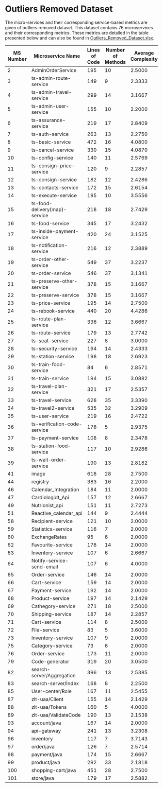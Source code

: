 # Outliers Removed Dataset 

The micro-services and their corresponding service-based metrics are given of outliers removed dataset. This dataset contains 76 microservices and their corresponding metrics. These metrics are detailed in the table presented below and can also be found in [Outliers_Removed_Dataset.xlsx](https://github.com/AhKose/Quality-Analysis/blob/main/Dataset%202/Outliers_Removed_Dataset.xlsx).

| MS Number   | Microservice Name            | Lines of Code | Number of Methods | Average Complexity | Granularity Index | Service Call Ratio | Class Dependency | Label |
|-------------|------------------------------|---------------|-------------------|--------------------|--------------------|--------------------|-----------------|--------|
| 2           | AdminOrderService            | 195           | 10                | 2.5000             | 0.1026             | 0.1538             | 4               | H     |
| 3           | ts-admin-route-service       | 149           | 9                 | 2.3333             | 0.1026             | 0.1282             | 3               | H     |
| 4           | ts-admin-travel-service      | 299           | 14                | 3.1667             | 0.1026             | 0.1538             | 4               | H     |
| 5           | ts-admin-user-service        | 155           | 10                | 2.2000             | 0.1282             | 0.0769             | 4               | H     |
| 6           | ts-assurance-service         | 219           | 17                | 2.8409             | 0.2051             | 0.2308             | 8               | M     |
| 7           | ts-auth-service              | 263           | 13                | 2.2750             | 0.4359             | 0.1538             | 4               | M     |
| 8           | ts-basic-service             | 472           | 16                | 4.0800             | 0.1026             | 0.1282             | 3               | M     |
| 9           | ts-cancel-service            | 330           | 15                | 4.0870             | 0.1795             | 0.1026             | 2               | L     |
| 10          | ts-config-service            | 140           | 11                | 2.5769             | 0.1538             | 0.1795             | 5               | H     |
| 11          | ts-consign-price-service     | 120           | 9                 | 2.2857             | 0.1538             | 0.1538             | 4               | H     |
| 12          | ts-consign-service           | 182           | 12                | 2.4286             | 0.2308             | 0.1795             | 8               | H     |
| 13          | ts-contacts-service          | 172           | 15                | 2.6154             | 0.1538             | 0.2308             | 7               | H     |
| 14          | ts-execute-service           | 195           | 10                | 3.5556             | 0.1026             | 0.1026             | 2               | M     |
| 15          | ts-food-delivery(map)-service| 218           | 18                | 2.7429             | 0.2564             | 0.2564             | 8               | L     |
| 16          | ts-food-service              | 345           | 17                | 3.2432             | 0.2308             | 0.2564             | 7               | L     |
| 17          | ts-inside-payment-service    | 420           | 24                | 3.1525             | 0.3590             | 0.2564             | 8               | M     |
| 18          | ts-notification-service      | 216           | 12                | 2.3889             | 0.3077             | 0.2051             | 9               | H     |
| 19          | ts-order-other-service       | 549           | 37                | 3.2237             | 0.2051             | 0.4359             | 16              | M     |
| 20          | ts-order-service             | 546           | 37                | 3.1341             | 0.2051             | 0.4359             | 16              | M     |
| 21          | ts-preserve-other-service    | 378           | 15                | 3.1667             | 0.1538             | 0.0769             | 1               | L     |
| 22          | ts-preserve-service          | 378           | 15                | 3.1667             | 0.1538             | 0.0769             | 1               | L     |
| 23          | ts-price-service             | 195           | 14                | 2.7500             | 0.1538             | 0.2051             | 7               | H     |
| 24          | ts-rebook-service            | 440           | 20                | 4.4286             | 0.1282             | 0.1026             | 2               | L     |
| 25          | ts-route-plan-service        | 336           | 12                | 3.6667             | 0.1026             | 0.1282             | 3               | H     |
| 26          | ts-route-service             | 179           | 13                | 2.7742             | 0.1795             | 0.2051             | 6               | H     |
| 27          | ts-seat-service              | 227           | 8                 | 3.0000             | 0.1026             | 0.1026             | 2               | M     |
| 28          | ts-security-service          | 194           | 14                | 2.4333             | 0.1538             | 0.1795             | 5               | H     |
| 29          | ts-station-service           | 198           | 18                | 2.6923             | 0.1538             | 0.2564             | 9               | H     |
| 30          | ts-train-food-service        | 84            | 6                 | 2.8571             | 0.1538             | 0.1026             | 2               | H     |               
| 31          | ts-train-service             | 194           | 15                | 3.0882             | 0.1538             | 0.2308             | 7               | H     |
| 32          | ts-travel-plan-service       | 321           | 17                | 2.5357             | 0.1795             | 0.1538             | 4               | H     |
| 33          | ts-travel-service            | 628           | 35                | 3.3390             | 0.2564             | 0.3590             | 12              | M     |
| 34          | ts-travel2-service           | 535           | 32                | 3.2909             | 0.2308             | 0.3333             | 11              | M     |
| 35          | ts-user-service              | 219           | 16                | 2.4722             | 0.2051             | 0.1538             | 6               | M     |
| 36          | ts-verification-code-service | 176           | 5                 | 2.9375             | 0.1282             | 0.0769             | 2               | L     |
| 37          | ts-payment-service           | 108           | 8                 | 2.3478             | 0.1795             | 0.1282             | 3               | M     |
| 38          | ts-station-food-service      | 117           | 10                | 2.9286             | 0.1538             | 0.1538             | 4               | M     |
| 39          | ts-wait-order-service        | 190           | 13                | 2.8182             | 0.1795             | 0.1282             | 3               | M     |
| 41          | image                        | 618           | 28                | 2.7500             | 0.5000             | 0.0000             | 7               | L     |
| 44          | registry                     | 383           | 16                | 2.2000             | 0.8333             | 0.5000             | 10              | H     |
| 46          | Calendar_Integration         | 184           | 11                | 2.0000             | 0.5000             | 0.1250             | 15              | H     |
| 47          | Cardiologidt_Api             | 157           | 12                | 2.6667             | 0.5000             | 0.2500             | 4               | M     |
| 49          | Nutrionist_api               | 151           | 11                | 2.7273             | 0.5000             | 0.1250             | 4               | M     |
| 51          | Reactive_calendar_api        | 144           | 9                 | 2.4444             | 0.3750             | 0.0000             | 4               | L     |
| 58          | Recipient-service            | 121           | 10                | 2.0000             | 0.2857             | 0.5000             | 7               | M     |
| 59          | Statistics-service           | 116           | 7                 | 2.0000             | 0.2857             | 0.5000             | 3               | M     |
| 60          | ExchangeRates                | 95            | 6                 | 2.0000             | 0.2857             | 0.1667             | 7               | M     |
| 62          | Favourite-service            | 178           | 14                | 2.0000             | 0.2727             | 0.5000             | 19              | H     |
| 63          | İnventory-service            | 107           | 6                 | 2.6667             | 0.1818             | 0.2000             | 2               | M     |
| 64          | Notify-service-send-email    | 107           | 6                 | 4.0000             | 0.1818             | 0.4000             | 3               | M     |
| 65          | Order-service                | 146           | 14                | 2.0000             | 0.1818             | 0.4000             | 22              | M     |
| 66          | Cart-service                 | 159           | 14                | 2.0000             | 0.1818             | 0.4000             | 22              | M     |
| 67          | Payment-service              | 192           | 14                | 2.0000             | 0.1818             | 0.4000             | 20              | M     |
| 68          | Product-service              | 197           | 14                | 2.1429             | 0.1818             | 0.4000             | 23              | H     |
| 69          | Cathegory-service            | 271           | 18                | 2.5000             | 0.1818             | 0.6000             | 30              | H     |
| 70          | Shipping-service             | 187           | 14                | 2.2857             | 0.1818             | 0.5000             | 20              | H     |
| 71          | Cart-service                 | 114           | 8                 | 2.5000             | 0.3333             | 0.1429             | 4               | H     |
| 72          | File-service                 | 83            | 5                 | 3.6000             | 0.2222             | 0.5714             | 2               | H     |
| 73          | Inventory-service            | 107           | 9                 | 2.0000             | 0.4444             | 0.2857             | 6               | H     |
| 75          | Category-service             | 73            | 6                 | 2.0000             | 0.3333             | 0.1429             | 3               | M     |
| 76          | Order-service                | 173           | 11                | 2.0000             | 0.5556             | 0.2857             | 7               | H     |
| 79          | Code-generator               | 319           | 20                | 3.0500             | 0.2727             | 0.3000             | 18              | H     |
| 82          | search-server/Aggregation    | 396           | 13                | 2.5385             | 0.2727             | 0.2000             | 2               | L     |
| 83          | search-server/İndex          | 168           | 8                 | 2.2500             | 0.1818             | 0.5000             | 4               | M     |
| 85          | User-center/Role             | 167           | 11                | 2.5455             | 0.1818             | 0.4000             | 8               | M     |
| 87          | zlt-uaa/Client               | 155           | 14                | 2.1429             | 0.1818             | 0.6000             | 8               | M     |
| 88          | zlt-uaa/Tokens               | 160           | 5                 | 4.0000             | 0.1818             | 0.3000             | 2               | M     |
| 89          | zlt-uaa/ValidateCode         | 190           | 13                | 2.1538             | 0.1818             | 0.2000             | 6               | M     |
| 93          | account/java                 | 167           | 14                | 2.0000             | 0.2222             | 0.1111             | 4               | M     |
| 94          | api-gateway                  | 241           | 13                | 3.2308             | 0.1111             | 0.0000             | 0               | M     |
| 96          | inventory                    | 117           | 7                 | 3.7143             | 0.2222             | 0.2222             | 3               | H     |
| 97          | order/java                   | 126           | 7                 | 2.5714             | 0.2222             | 0.4444             | 2               | M     |
| 98          | payment/java                 | 174           | 15                | 2.6667             | 0.2222             | 0.0000             | 4               | M     |
| 99          | product/java                 | 292           | 33                | 2.1818             | 0.3333             | 0.1111             | 14              | M     |
| 100         | shopping-cart/java           | 451           | 28                | 2.7500             | 0.4444             | 0.5556             | 14              | M     |
| 101         | store/java                   | 179           | 17                | 2.5882             | 0.3333             | 0.3333             | 9               | M     |

